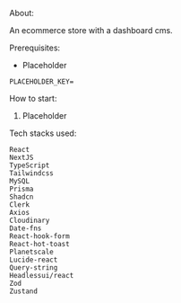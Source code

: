 About:

An ecommerce store with a dashboard cms.

Prerequisites:
* Placeholder
```
PLACEHOLDER_KEY=
```

How to start:
1. Placeholder

Tech stacks used:

    React
    NextJS
    TypeScript
    Tailwindcss
    MySQL
    Prisma
    Shadcn
    Clerk
    Axios
    Cloudinary
    Date-fns
    React-hook-form
    React-hot-toast
    Planetscale
    Lucide-react
    Query-string
    Headlessui/react
    Zod
    Zustand


